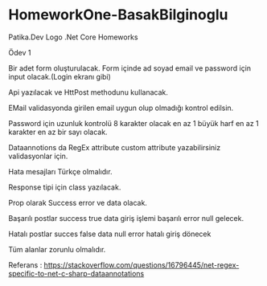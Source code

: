 # HomeworkOne-BasakBilginoglu
Patika.Dev  Logo .Net Core Homeworks
   
   Ödev 1

Bir adet form oluşturulacak. Form içinde ad soyad email ve password için input olacak.(Login ekranı gibi)

Api yazılacak ve HttPost methodunu kullanacak.

EMail validasyonda girilen email uygun olup olmadığı kontrol edilsin.

Password için uzunluk kontrolü 8 karakter olacak en az 1 büyük harf en az 1 karakter en az bir sayı olacak.

Dataannotions da RegEx attribute custom attribute yazabilirsiniz validasyonlar için.

Hata mesajları Türkçe olmalıdır.

Response tipi için class yazılacak.

Prop olarak Success error ve data olacak.

Başarılı postlar success true data giriş işlemi başarılı error null gelecek.

Hatalı postlar succes false data null error hatalı giriş dönecek

Tüm alanlar zorunlu olmalıdır.

Referans : https://stackoverflow.com/questions/16796445/net-regex-specific-to-net-c-sharp-dataannotations
